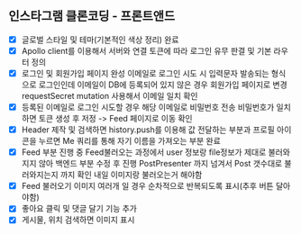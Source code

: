 ## 인스타그램 클론코딩 - 프론트앤드

- [X] 글로벌 스타일 및 테마(기본적인 색상 정리) 완료
- [X] Apollo client를 이용해서 서버와 연결 토큰에 따라 로그인 유무 판결 및 기본 라우터 정의
- [X] 로그인 및 회원가입 페이지 완성 이메일로 로그인 시도 시 입력문자 발송되는 형식으로 로그인인데 이메일이 DB에 등록되어 있지 않은 경우 회원가입 페이지로 변경 requestSecret mutation 사용해서 이메일 일치 확인
- [X] 등록된 이메일로 로그인 시도할 경우 해당 이메일로 비밀번호 전송 비밀번호가 일치하면 토큰 생성 후 저정 -> Feed 페이지로 이동 확인 
- [X] Header 제작 및 검색하면 history.push를 이용해 값 전달하는 부분과 프로필 아이콘을 누르면 Me 쿼리를 통해 자기 이름을 가져오는 부분 완료
- [X] Feed 부분 진행 중 Feed불러오는 과정에서 user 정보랑 file정보가 제대로 불러와지지 않아 백엔드 부분 수정 후 진행 PostPresenter 까지 넘겨서 Post 갯수대로 불러와지는지 까지 확인 내일 이미지랑 불러오는거 해야함
- [X] Feed 불러오기 이미지 여러개 일 경우 순차적으로 반복되도록 표시(추후 버튼 달아야함)
- [X] 좋아요 클릭 및 댓글 달기 기능 추가 
- [X] 게시물, 위치 검색하면 이미지 표시 